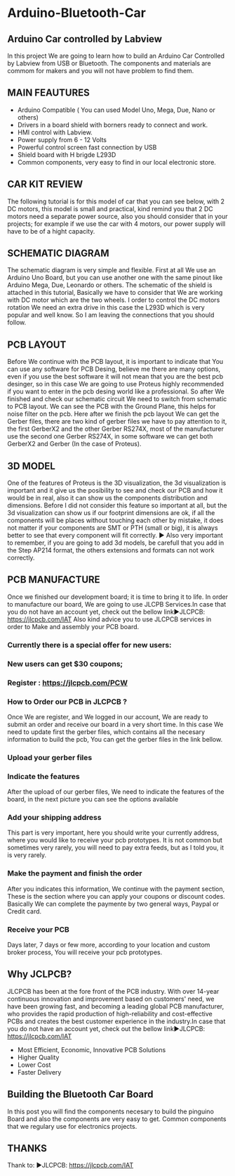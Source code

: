 # Arduino-Bluetooth-Car

## Arduino Car controlled by Labview
In this project We are going to learn how to build an Arduino Car Controlled by Labview from USB or Bluetooth. The components and materials are commom for makers and you will not have problem to find them.

## MAIN FEAUTURES
- Arduino Compatible ( You can used Model Uno, Mega, Due, Nano or others)
- Drivers in a board shield with borners ready to connect and work.
- HMI control with Labview.
- Power supply from 6 - 12 Volts
- Powerful control screen fast connection by USB
- Shield board with H brigde L293D
- Common components, very easy to find in our local electronic store.

## CAR  KIT REVIEW
The following tutorial is for this model of car that you can see below, with 2 DC motors, this model is small and practical, kind remind you that 2 DC motors need a separate power source, also you should consider that in your projects; for example if we use the car with 4 motors, our power supply will have to be of a hight capacity.

## SCHEMATIC DIAGRAM
The schematic diagram is very simple and flexible. First at all We use an Arduino Uno Board, but you can use another one with the same pinout like Arduino Mega, Due, Leonardo or others.
The schematic of the shield is attached in this tutorial, Basically we have to consider that We are working with DC motor which are the two wheels. I order to control the DC motors rotation We need an extra drive in this case the L293D which is very popular and well know. So I am leaving the connections that you should follow.

## PCB LAYOUT
Before We continue with the PCB layout, it is important to indicate that You can use any software for PCB Desing, believe me there are many options, even if you use the best software it will not mean that you are the best pcb desinger, so in this case We are going to use Proteus highly recommended if you want to enter in the pcb desing world like a professional. So after We finished and check our schematic circuit We need to switch from schematic to PCB layout. We can see the PCB with the Ground Plane, this helps for noise filter on the pcb.
Here after we finish the pcb layout We can get the Gerber files, there are two kind of gerber files we have to pay attention to it, the first GerberX2 and the other Gerber RS274X, most of the manufacturer use the second one Gerber RS274X, in some software we can get both GerberX2 and Gerber (In the case of Proteus).

## 3D MODEL
One of the features of Proteus is the 3D visualization, the 3d visualization is important and it give us the posibility to see and check our PCB and how it would be in real, also it can show us the components distribution and dimensions. Before I did not consider this feature so important at all, but the 3d visualization can show us if our footprint dimensions are ok, if all the components will be places without touching each other by mistake, it does not matter if your components are SMT or PTH (small or big), it is always better to see that every component will fit correctly.
► Also very important to remember, if you are going to add 3d models, be carefull that you add in the Step AP214 format, the others extensions and formats can not work correctly.

## PCB MANUFACTURE
Once we finished our development board; it is time to bring it to life. In order to manufacture our board, We are going to use JLCPB Services.In case that you do not have an account yet, check out the bellow link►JLCPCB: https://jlcpcb.com/IAT
Also kind advice you to use JLCPCB services in order to Make and assembly your PCB board.
### Currently there is a special offer for new users:
### New users can get $30 coupons;
### Register : https://jlcpcb.com/PCW

### How to Order our PCB in JLCPCB ? 
Once We are register, and We logged in our account, We are ready to submit an order and receive our board in a very short time. In this case We need to update first the gerber files, which contains all the necesary information to build the pcb, You can get the gerber files in the link bellow.
### Upload your gerber files
### Indicate the features
After the upload of our gerber files, We need to indicate the features of the board, in the next picture you can see the options available
### Add your shipping address
This part is very important, here you should write your currently address, where you would like to receive your pcb prototypes. It is not common but sometimes very rarely, you will need to pay extra feeds, but as I told you, it is very rarely.
### Make the payment and finish the order
After you indicates this information, We continue with the payment section, These is the section where you can apply your coupons or discount codes. Basically We can complete the paymente by two general ways, Paypal or Credit card.
### Receive your PCB
Days later, 7 days or few more, according to your location and custom broker process, You will receive your pcb prototypes.

## Why JCLPCB?
JLCPCB has been at the fore front of the PCB industry. With over 14-year continuous innovation and improvement based on customers' need, we have been growing fast, and becoming a leading global PCB manufacturer, who provides the rapid production of high-reliability and cost-effective PCBs and creates the best customer experience in the industry.In case that you do not have an account yet, check out the bellow link►JLCPCB: https://jlcpcb.com/IAT
- Most Efficient, Economic, Innovative PCB Solutions
- Higher Quality
- Lower Cost
- Faster Delivery

## Building the Bluetooth Car Board
In this post you will find the components necesary to build the pinguino Board and also the components are very easy to get. Common components that we regulary use for electronics projects.

## THANKS
Thank to:
►JLCPCB: https://jlcpcb.com/IAT
